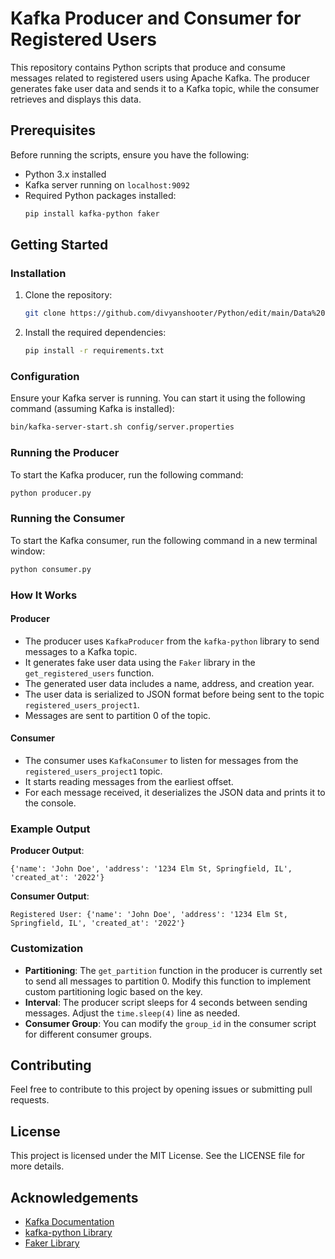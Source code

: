 # Kafka Producer and Consumer for Registered Users

This repository contains Python scripts that produce and consume messages related to registered users using Apache Kafka. The producer generates fake user data and sends it to a Kafka topic, while the consumer retrieves and displays this data.

## Prerequisites

Before running the scripts, ensure you have the following:

- Python 3.x installed
- Kafka server running on `localhost:9092`
- Required Python packages installed:
  ```bash
  pip install kafka-python faker
  ```

## Getting Started

### Installation

1. Clone the repository:
   ```bash
   git clone https://github.com/divyanshooter/Python/edit/main/Data%20Engineering/Kafka/First%20Project
   ```

2. Install the required dependencies:
   ```bash
   pip install -r requirements.txt
   ```

### Configuration

Ensure your Kafka server is running. You can start it using the following command (assuming Kafka is installed):

```bash
bin/kafka-server-start.sh config/server.properties
```

### Running the Producer

To start the Kafka producer, run the following command:

```bash
python producer.py
```

### Running the Consumer

To start the Kafka consumer, run the following command in a new terminal window:

```bash
python consumer.py
```

### How It Works

#### Producer

- The producer uses `KafkaProducer` from the `kafka-python` library to send messages to a Kafka topic.
- It generates fake user data using the `Faker` library in the `get_registered_users` function.
- The generated user data includes a name, address, and creation year.
- The user data is serialized to JSON format before being sent to the topic `registered_users_project1`.
- Messages are sent to partition 0 of the topic.

#### Consumer

- The consumer uses `KafkaConsumer` to listen for messages from the `registered_users_project1` topic.
- It starts reading messages from the earliest offset.
- For each message received, it deserializes the JSON data and prints it to the console.

### Example Output

**Producer Output**:
```
{'name': 'John Doe', 'address': '1234 Elm St, Springfield, IL', 'created_at': '2022'}
```

**Consumer Output**:
```
Registered User: {'name': 'John Doe', 'address': '1234 Elm St, Springfield, IL', 'created_at': '2022'}
```

### Customization

- **Partitioning**: The `get_partition` function in the producer is currently set to send all messages to partition 0. Modify this function to implement custom partitioning logic based on the key.
- **Interval**: The producer script sleeps for 4 seconds between sending messages. Adjust the `time.sleep(4)` line as needed.
- **Consumer Group**: You can modify the `group_id` in the consumer script for different consumer groups.

## Contributing

Feel free to contribute to this project by opening issues or submitting pull requests. 

## License

This project is licensed under the MIT License. See the LICENSE file for more details.

## Acknowledgements

- [Kafka Documentation](https://kafka.apache.org/documentation/)
- [kafka-python Library](https://kafka-python.readthedocs.io/en/master/)
- [Faker Library](https://faker.readthedocs.io/en/master/)
